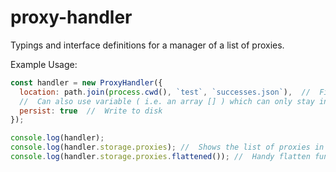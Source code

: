 # proxy-handler
Typings and interface definitions for a manager of a list of proxies.

Example Usage:

```javascript
const handler = new ProxyHandler({
  location: path.join(process.cwd(), `test`, `successes.json`),  //  Filepath allows it to persist.
  //  Can also use variable ( i.e. an array [] ) which can only stay in RAM, and of course, is temporary.
  persist: true  //  Write to disk
});

console.log(handler);
console.log(handler.storage.proxies); //  Shows the list of proxies in the handler
console.log(handler.storage.proxies.flattened()); //  Handy flatten function to return only the proxies.
```